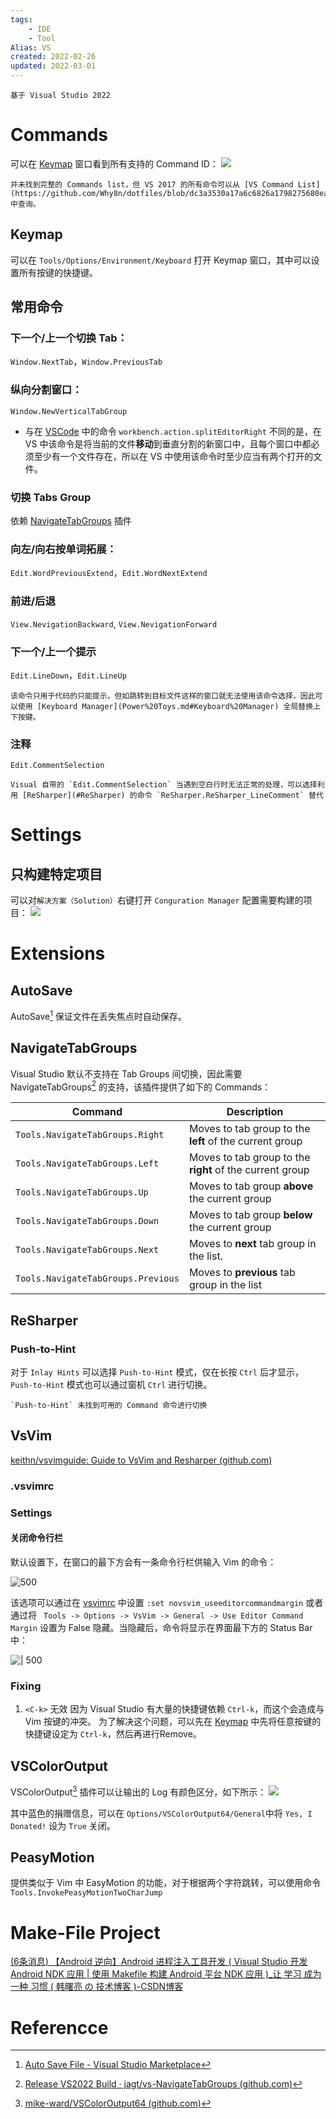 ```yaml
---
tags:
    - IDE
    - Tool
Alias: VS
created: 2022-02-26
updated: 2022-03-01
---
```


```ad-tip
基于 Visual Studio 2022
```

# Commands

可以在 [Keymap](#Keymap) 窗口看到所有支持的 Command ID：
![](assets/Visual%20Studio/image-20220226145909296.png)

 ```ad-note
 并未找到完整的 Commands list，但 VS 2017 的所有命令可以从 [VS Command List](https://github.com/Why8n/dotfiles/blob/dc3a3530a17a6c6826a1798275680ea2e60a9a5a/vs2017/vscommands.txt) 中查询。
 ```

## Keymap

可以在 `Tools/Options/Environment/Keyboard` 打开 Keymap 窗口，其中可以设置所有按键的快捷键。

## 常用命令

### 下一个/上一个切换 Tab：

`Window.NextTab`，`Window.PreviousTab`

### 纵向分割窗口：

`Window.NewVerticalTabGroup`

- 与在 [VSCode](Visual%20Studio%20Code.md) 中的命令 `workbench.action.splitEditorRight` 不同的是，在 VS 中该命令是将当前的文件**移动**到垂直分割的新窗口中，且每个窗口中都必须至少有一个文件存在，所以在 VS 中使用该命令时至少应当有两个打开的文件。

### 切换 Tabs Group

依赖 [NavigateTabGroups](#NavigateTabGroups) 插件

### 向左/向右按单词拓展：

`Edit.WordPreviousExtend`，`Edit.WordNextExtend`

### 前进/后退

`View.NevigationBackward`, `View.NevigationForward`

### 下一个/上一个提示

`Edit.LineDown`，`Edit.LineUp`

```ad-note
该命令只用于代码的只能提示，但如跳转到目标文件这样的窗口就无法使用该命令选择，因此可以使用 [Keyboard Manager](Power%20Toys.md#Keyboard%20Manager) 全局替换上下按键。
```

### 注释

`Edit.CommentSelection`

```ad-error
Visual 自带的 `Edit.CommentSelection` 当遇到空白行时无法正常的处理，可以选择利用 [ReSharper](#ReSharper) 的命令 `ReSharper.ReSharper_LineComment` 替代
```

# Settings

## 只构建特定项目

可以对`解决方案（Solution）`右键打开 `Conguration Manager` 配置需要构建的项目：
![](assets/Visual%20Studio/image-20220228182752223.png)


# Extensions

## AutoSave

AutoSave[^1] 保证文件在丢失焦点时自动保存。

## NavigateTabGroups

Visual Studio 默认不支持在 Tab Groups 间切换，因此需要 NavigateTabGroups[^2] 的支持，该插件提供了如下的 Commands：

| Command                            | Description                                              |
| ---------------------------------- | -------------------------------------------------------- |
| `Tools.NavigateTabGroups.Right`    | Moves to tab group to the **left** of the current group  |
| `Tools.NavigateTabGroups.Left`     | Moves to tab group to the **right** of the current group |
| `Tools.NavigateTabGroups.Up`       | Moves to tab group **above** the current group           |
| `Tools.NavigateTabGroups.Down`     | Moves to tab group **below** the current group           |
| `Tools.NavigateTabGroups.Next`     | Moves to **next** tab group in the list.                 |
| `Tools.NavigateTabGroups.Previous` | Moves to **previous** tab group in the list              | 

## ReSharper

### Push-to-Hint

对于 `Inlay Hints` 可以选择 `Push-to-Hint` 模式，仅在长按 `Ctrl` 后才显示，`Push-to-Hint` 模式也可以通过窗机 `Ctrl` 进行切换。

```ad-error
`Push-to-Hint` 未找到可用的 Command 命令进行切换
```

## VsVim

[keithn/vsvimguide: Guide to VsVim and Resharper (github.com)](https://github.com/keithn/vsvimguide)

### .vsvimrc

### Settings

#### 关闭命令行栏

默认设置下，在窗口的最下方会有一条命令行栏供输入 Vim 的命令：

![ 500](assets/Visual%20Studio/image-20220227165907558.png)

该选项可以通过在 [vsvimrc](#vsvimrc) 中设置 `:set novsvim_useeditorcommandmargin` 或者通过将 ` Tools -> Options -> VsVim -> General -> Use Editor Command Margin` 设置为 False 隐藏。当隐藏后，命令将显示在界面最下方的 Status Bar 中：

![| 500](assets/Visual%20Studio/image-20220227170236953.png)


### Fixing

1.  `<C-k>` 无效
    因为 Visual Studio 有大量的快捷键依赖 `Ctrl-k`，而这个会造成与 Vim 按键的冲突。
    为了解决这个问题，可以先在 [Keymap](#Keymap) 中先将任意按键的快捷键设定为 `Ctrl-k`，然后再进行Remove。

## VSColorOutput

VSColorOutput[^3] 插件可以让输出的 Log 有颜色区分，如下所示：
![](assets/Visual%20Studio/image-20220227201729969.png)

其中蓝色的捐赠信息，可以在 `Options/VSColorOutput64/General`中将 `Yes, I Donated!` 设为 `True` 关闭。

## PeasyMotion

提供类似于 Vim 中 EasyMotion 的功能，对于根据两个字符跳转，可以使用命令 `Tools.InvokePeasyMotionTwoCharJump`

# Make-File Project

[(6条消息) 【Android 逆向】Android 进程注入工具开发 ( Visual Studio 开发 Android NDK 应用 | 使用 Makefile 构建 Android 平台 NDK 应用 )_让 学习 成为一种 习惯 ( 韩曙亮 の 技术博客 )-CSDN博客](https://blog.csdn.net/shulianghan/article/details/121087484)

# Referencce

[^1]: [Auto Save File - Visual Studio Marketplace](https://marketplace.visualstudio.com/items?itemName=HRai.AutoSaveFile)
[^2]: [Release VS2022 Build · jagt/vs-NavigateTabGroups (github.com)](https://github.com/jagt/vs-NavigateTabGroups/releases/tag/vs2022)
[^3]: [mike-ward/VSColorOutput64 (github.com)](https://github.com/mike-ward/VSColorOutput64)
[^4]: [PeasyMotion - Visual Studio Marketplace](https://marketplace.visualstudio.com/items?itemName=maksim-vorobiev.PeasyMotion2022)